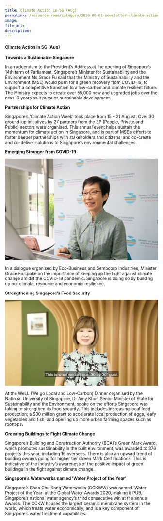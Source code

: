 ```yaml
---  
title: Climate Action in SG (Aug)  
permalink: /resource-room/category/2020-09-01-newsletter-climate-action-in-sg-aug/  
image:  
file_url:  
description:  
---   
```


#### Climate Action in SG (Aug)  

**Towards a Sustainable Singapore**  

In an addendum to the President’s Address at the opening of Singapore’s 14th term of Parliament, Singapore’s Minister for Sustainability and the Environment Ms Grace Fu said that the Ministry of Sustainability and the Environment (MSE) would push for a green recovery from COVID-19, to support a competitive transition to a low-carbon and climate resilient future. The Ministry expects to create over 55,000 new and upgraded jobs over the next 10 years as it pursues sustainable development.  

**Partnerships for Climate Action**  

Singapore’s ‘Climate Action Week’ took place from 15 – 21 August. Over 30 ground-up initiatives by 27 partners from the 3P (People, Private and Public) sectors were organised. This annual event helps sustain the momentum for climate action in Singapore, and is part of MSE’s efforts to foster deeper partnerships with stakeholders and citizens, and co-create and co-deliver solutions to Singapore’s environmental challenges.  

**Emerging Stronger from COVID-19**  

![](/news/news-images/newsletter-aug-image-1.jpg)  

In a dialogue organised by Eco-Business and Sembcorp Industries, Minister Grace Fu spoke on the importance of keeping up the fight against climate change amidst the COVID-19 pandemic. Singapore is doing so by building up our climate, resource and economic resilience.  

**Strengthening Singapore’s Food Security**  

![](/news/news-images/newsletter-aug-image-2.png)  

At the WeLL (We go Local and Low-Carbon) Dinner organised by the National University of Singapore, Dr Amy Khor, Senior Minister of State for Sustainability and the Environment, spoke on the efforts Singapore was taking to strengthen its food security. This includes increasing local food production; a $30 million grant to accelerate local production of eggs, leafy vegetables and fish; and opening up more urban farming spaces such as rooftops.  

**Greening Buildings to Fight Climate Change**  

Singapore’s Building and Construction Authority (BCA)’s Green Mark Award, which promotes sustainability in the built environment, was awarded to 376 projects this year, including 16 overseas. There is also an upward trend of building owners going for higher tier Green Mark Certifications. This is indicative of the industry’s awareness of the positive impact of green buildings in the fight against climate change.  

**Singapore’s Waterworks named ‘Water Project of the Year’**  

Singapore’s Choa Chu Kang Waterworks (CCKWW) was named ‘Water Project of the Year’ at the Global Water Awards 2020, making it PUB, Singapore’s national water agency’s third consecutive win at the annual Awards. The CCKW houses the largest ceramic membrane system in the world, which treats water economically, and is a key component of Singapore’s water treatment capabilities.  

